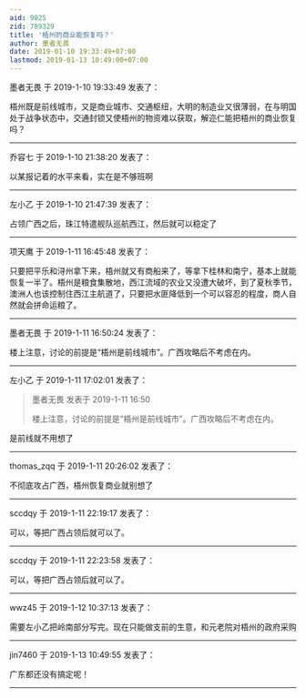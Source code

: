 ```yaml
---
aid: 9025
zid: 789329
title: '梧州的商业能恢复吗？'
author: 墨者无畏
date: 2019-01-10 19:33:49+07:00
lastmod: 2019-01-13 10:49:00+07:00
---
```


墨者无畏 于 2019-1-10 19:33:49 发表了：

梧州既是前线城市，又是商业城市、交通枢纽，大明的制造业又很薄弱，在与明国处于战争状态中，交通封锁又使梧州的物资难以获取，解迩仁能把梧州的商业恢复吗？

---------

乔容七 于 2019-1-10 21:38:20 发表了：

以某报记着的水平来看，实在是不够班啊

---------

左小乙 于 2019-1-10 21:47:39 发表了：

占领广西之后，珠江特遣舰队巡航西江，然后就可以稳定了

---------

项天鹰 于 2019-1-11 16:45:48 发表了：

只要把平乐和浔州拿下来，梧州就又有商船来了，等拿下桂林和南宁，基本上就能恢复一半了。梧州是粮食集散地，西江流域的农业又没遭大破坏，到了夏秋季节，澳洲人也该控制住西江主航道了，只要把水匪降低到一个可以容忍的程度，商人自然就会拼命运粮了。

---------

墨者无畏 于 2019-1-11 16:50:24 发表了：

楼上注意，讨论的前提是“梧州是前线城市”。广西攻略后不考虑在内。

---------

左小乙 于 2019-1-11 17:02:01 发表了：

> 墨者无畏 发表于 2019-1-11 16:50
> 
> 楼上注意，讨论的前提是“梧州是前线城市”。广西攻略后不考虑在内。



是前线就不用想了

---------

thomas_zqq 于 2019-1-11 20:26:02 发表了：

不彻底攻占广西，梧州恢复商业就别想了

---------

sccdqy 于 2019-1-11 22:19:17 发表了：

可以，等把广西占领后就可以了。

---------

sccdqy 于 2019-1-11 22:23:58 发表了：

可以，等把广西占领后就可以了。

---------

wwz45 于 2019-1-12 10:37:13 发表了：

需要左小乙把岭南部分写完。现在只能做支前的生意，和元老院对梧州的政府采购

---------

jin7460 于 2019-1-13 10:49:55 发表了：

广东都还没有搞定呢！

---------

